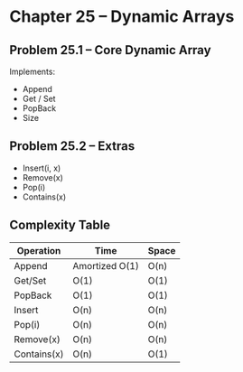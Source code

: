 # Chapter 25 – Dynamic Arrays

## Problem 25.1 – Core Dynamic Array
Implements:
- Append
- Get / Set
- PopBack
- Size

## Problem 25.2 – Extras
- Insert(i, x)
- Remove(x)
- Pop(i)
- Contains(x)

## Complexity Table

| Operation    | Time        | Space |
|--------------|-------------|-------|
| Append       | Amortized O(1) | O(n) |
| Get/Set      | O(1)        | O(1) |
| PopBack      | O(1)        | O(1) |
| Insert       | O(n)        | O(n) |
| Pop(i)       | O(n)        | O(n) |
| Remove(x)    | O(n)        | O(n) |
| Contains(x)  | O(n)        | O(1) |
